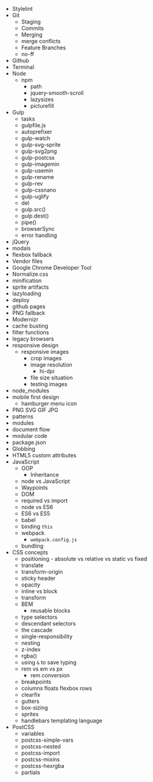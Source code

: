 * Stylelint
* Git
    - Staging
    - Commits
    - Merging
    - merge conflicts
    - Feature Branches
    - no-ff
* Github
* Terminal
* Node
    - npm
        - path
        - jquery-smooth-scroll
        - lazysizes
        - picturefill
* Gulp
    - tasks
    - gulpfile.js
    - autoprefixer
    - gulp-watch
    - gulp-svg-sprite
    - gulp-svg2png
    - gulp-postcss
    - gulp-imagemin
    - gulp-usemin
    - gulp-rename
    - gulp-rev
    - gulp-cssnano
    - gulp-uglify
    - del
    - gulp.src()
    - gulp.dest()
    - pipe()
    - browserSync
    - error handling
* jQuery
* modals
* flexbox fallback
* Vendor files
* Google Chrome Developer Tool
* Normalize.css
* minification
* sprite artifacts
* lazyloading
* deploy
* github pages
* PNG fallback
* Modernizr
* cache busting
* filter functions
* legacy browsers
* responsive design
    - responsive images
        + crop images
        + image resolution
            * hi-dpi
        + file size situation
        + testing images
* node_modules
* mobile first design
    - hamburger menu icon
* PNG SVG GIF JPG
* patterns
* modules
* document flow
* modular code
* package.json
* Globbing
* HTML5 custom attributes
* JavaScript
    - OOP
        + Inheritance
    - node vs JavaScript
    - Waypoints
    - DOM
    - required vs import
    - node vs ES6
    - ES6 vs ES5
    - babel
    - binding `this`
    - webpack
        + `webpack.config.js`
    - bundling
* CSS concepts
    - positioning - absolute vs relative vs static vs fixed
    - translate
    - transform-origin
    - sticky header
    - opacity
    - inline vs block
    - transform
    - BEM
        + reusable blocks
    - type selectors
    - descendant selectors
    - the cascade
    - single-responsibility
    - nesting
    - z-index
    - rgba()
    - using `&` to save typing
    - rem vs em vs px
        + rem conversion
    - breakpoints
    - columns floats flexbox rows
    - clearfix
    - gutters
    - box-sizing
    - sprites
    - handlebars templating language
* PostCSS
    - variables
    - postcss-simple-vars
    - postcss-nested
    - postcss-import
    - postcss-mixins
    - postcss-hexrgba
    - partials
